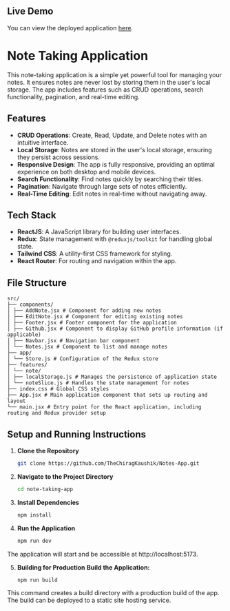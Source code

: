 ## Live Demo

You can view the deployed application [here](https://yonotes.netlify.app/).

# Note Taking Application

This note-taking application is a simple yet powerful tool for managing your notes. It ensures notes are never lost by storing them in the user's local storage. The app includes features such as CRUD operations, search functionality, pagination, and real-time editing.

## Features

- **CRUD Operations**: Create, Read, Update, and Delete notes with an intuitive interface.
- **Local Storage**: Notes are stored in the user's local storage, ensuring they persist across sessions.
- **Responsive Design**: The app is fully responsive, providing an optimal experience on both desktop and mobile devices.
- **Search Functionality**: Find notes quickly by searching their titles.
- **Pagination**: Navigate through large sets of notes efficiently.
- **Real-Time Editing**: Edit notes in real-time without navigating away.

## Tech Stack

- **ReactJS**: A JavaScript library for building user interfaces.
- **Redux**: State management with `@reduxjs/toolkit` for handling global state.
- **Tailwind CSS**: A utility-first CSS framework for styling.
- **React Router**: For routing and navigation within the app.

## File Structure
```
src/
├── components/
│ ├── AddNote.jsx # Component for adding new notes
│ ├── EditNote.jsx # Component for editing existing notes
│ ├── Footer.jsx # Footer component for the application
│ ├── Github.jsx # Component to display GitHub profile information (if applicable)
│ ├── Navbar.jsx # Navigation bar component
│ └── Notes.jsx # Component to list and manage notes
├── app/
│ └── Store.js # Configuration of the Redux store
├── features/
│ └── note/
│ ├── localStorage.js # Manages the persistence of application state
│ └── noteSlice.js # Handles the state management for notes
├── index.css # Global CSS styles
├── App.jsx # Main application component that sets up routing and layout
└── main.jsx # Entry point for the React application, including routing and Redux provider setup
```

## Setup and Running Instructions

1. **Clone the Repository**
   ```bash
   git clone https://github.com/TheChiragKaushik/Notes-App.git

2. **Navigate to the Project Directory**
   ```bash
   cd note-taking-app

3. **Install Dependencies**
   ```bash
   npm install

4. **Run the Application**
   ```bash
   npm run dev

The application will start and be accessible at http://localhost:5173. 


5. **Building for Production**
   **Build the Application:**
     ```bash
     npm run build

This command creates a build directory with a production build of the app. The build can be deployed to a static site hosting service.
